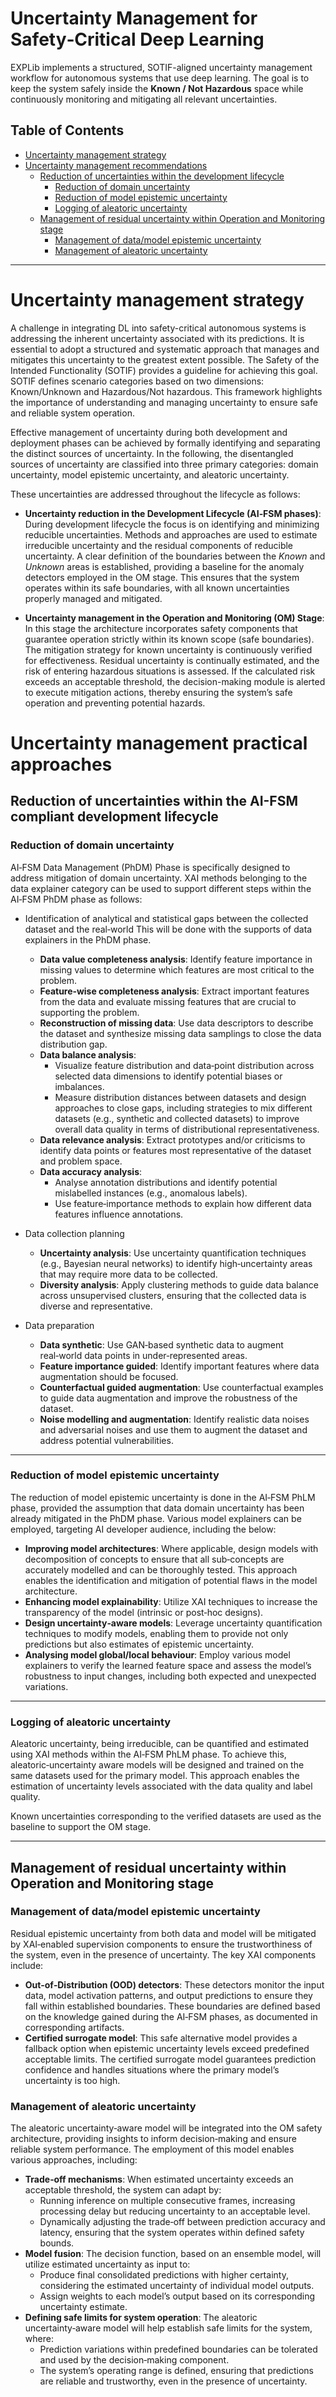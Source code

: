 # Uncertainty Management for Safety‑Critical Deep Learning

EXPLib implements a structured, SOTIF-aligned uncertainty management workflow for autonomous systems that use deep learning.
The goal is to keep the system safely inside the **Known / Not Hazardous** space while continuously monitoring and mitigating all relevant uncertainties.

## Table of Contents
- [Uncertainty management strategy](#uncertainty-management-strategy)
- [Uncertainty management recommendations](#uncertainty-management-recommendations)
  - [Reduction of uncertainties within the development lifecycle](#reduction-of-uncertainties-within-the-development-lifecycle)
    - [Reduction of domain uncertainty](#reduction-of-domain-uncertainty)
    - [Reduction of model epistemic uncertainty](#reduction-of-model-epistemic-uncertainty)
    - [Logging of aleatoric uncertainty](#logging-of-aleatoric-uncertainty)
  - [Management of residual uncertainty within Operation and Monitoring stage](#management-of-residual-uncertainty-within-operation-and-monitoring-stage)
    - [Management of data/model epistemic uncertainty](#management-of-data-model-epistemic-uncertainty)
    - [Management of aleatoric uncertainty](#management-of-aleatoric-uncertainty)

---
# Uncertainty management strategy
A challenge in integrating DL into safety-critical autonomous systems is addressing the inherent uncertainty associated with its predictions. It is essential to adopt a structured and systematic approach that manages and mitigates this uncertainty to the greatest extent possible. The Safety of the Intended Functionality (SOTIF) provides a guideline for achieving this goal. SOTIF defines scenario categories based on two dimensions: Known/Unknown and Hazardous/Not hazardous. This framework highlights the importance of understanding and managing uncertainty to ensure safe and reliable system operation.

Effective management of uncertainty during both development and deployment phases can be achieved by formally identifying and separating the distinct sources of  uncertainty. In the following, the disentangled sources of uncertainty are classified into three primary categories: domain uncertainty, model epistemic uncertainty, and aleatoric uncertainty.

These uncertainties are addressed throughout the lifecycle as follows:
- **Uncertainty reduction in the Development Lifecycle (AI‑FSM phases)**:  During development lifecycle the focus is on identifying and minimizing reducible uncertainties. Methods and approaches are used to estimate irreducible uncertainty and the residual components of reducible uncertainty. A clear definition of the boundaries between the *Known* and *Unknown* areas is established, providing a baseline for the anomaly detectors employed in the OM stage. This ensures that the system operates within its safe boundaries, with all known uncertainties properly managed and mitigated.

- **Uncertainty management in the Operation and Monitoring (OM) Stage**:  In this stage the architecture incorporates safety components that guarantee operation strictly within its known scope (safe boundaries). The mitigation strategy for known uncertainty is continuously verified for effectiveness. Residual uncertainty is continually estimated, and the risk of entering hazardous situations is assessed. If the calculated risk exceeds an acceptable threshold, the decision-making module is alerted to execute mitigation actions, thereby ensuring the system’s safe operation and preventing potential hazards.

# Uncertainty management practical approaches

## Reduction of uncertainties within the AI-FSM compliant development lifecycle
### Reduction of domain uncertainty
AI‑FSM Data Management (PhDM) Phase is specifically designed to address mitigation of domain uncertainty. XAI methods belonging to the data explainer category can be used to support different steps within the AI‑FSM PhDM phase as follows:

- Identification of analytical and statistical gaps between the collected dataset and the real‑world
This will be done with the supports of data explainers in the PhDM phase.

  - **Data value completeness analysis**: Identify feature importance in missing values to determine which features are most critical to the problem.
  - **Feature‑wise completeness analysis**: Extract important features from the data and evaluate missing features that are crucial to supporting the problem.
  - **Reconstruction of missing data**: Use data descriptors to describe the dataset and synthesize missing data samplings to close the data distribution gap.
  - **Data balance analysis**:
    - Visualize feature distribution and data‑point distribution across selected data dimensions to identify potential biases or imbalances.
    - Measure distribution distances between datasets and design approaches to close gaps, including strategies to mix different datasets (e.g., synthetic and collected datasets) to improve overall data quality in terms of distributional representativeness.
  - **Data relevance analysis**: Extract prototypes and/or criticisms to identify data points or features most representative of the dataset and problem space.
  - **Data accuracy analysis**:
    - Analyse annotation distributions and identify potential mislabelled instances (e.g., anomalous labels).
    - Use feature‑importance methods to explain how different data features influence annotations.

- Data collection planning

  - **Uncertainty analysis**: Use uncertainty quantification techniques (e.g., Bayesian neural networks) to identify high‑uncertainty areas that may require more data to be collected.
  - **Diversity analysis**: Apply clustering methods to guide data balance across unsupervised clusters, ensuring that the collected data is diverse and representative.

- Data preparation

  - **Data synthetic**: Use GAN‑based synthetic data to augment real‑world data points in under‑represented areas.
  - **Feature importance guided**: Identify important features where data augmentation should be focused.
  - **Counterfactual guided augmentation**: Use counterfactual examples to guide data augmentation and improve the robustness of the dataset.
  - **Noise modelling and augmentation**: Identify realistic data noises and adversarial noises and use them to augment the dataset and address potential vulnerabilities.

---

### Reduction of model epistemic uncertainty

The reduction of model epistemic uncertainty is done in the AI‑FSM PhLM phase, provided the assumption that data domain uncertainty has been already mitigated in the PhDM phase. Various model explainers can be employed, targeting AI developer audience, including the below:

- **Improving model architectures**: Where applicable, design models with decomposition of concepts to ensure that all sub‑concepts are accurately modelled and can be thoroughly tested. This approach enables the identification and mitigation of potential flaws in the model architecture.
- **Enhancing model explainability**: Utilize XAI techniques to increase the transparency of the model (intrinsic or post‑hoc designs).
- **Design uncertainty‑aware models**: Leverage uncertainty quantification techniques to modify models, enabling them to provide not only predictions but also estimates of epistemic uncertainty.
- **Analysing model global/local behaviour**: Employ various model explainers to verify the learned feature space and assess the model’s robustness to input changes, including both expected and unexpected variations.

---

### Logging of aleatoric uncertainty

Aleatoric uncertainty, being irreducible, can be quantified and estimated using XAI methods within the AI‑FSM PhLM phase. To achieve this, aleatoric‑uncertainty aware models will be designed and trained on the same datasets used for the primary model. This approach enables the estimation of uncertainty levels associated with the data quality and label quality.

Known uncertainties corresponding to the verified datasets are used as the baseline to support the OM stage.

---

## Management of residual uncertainty within Operation and Monitoring stage
### Management of data/model epistemic uncertainty

Residual epistemic uncertainty from both data and model will be mitigated by XAI‑enabled supervision components to ensure the trustworthiness of the system, even in the presence of uncertainty. The key XAI components include:

- **Out-of‑Distribution (OOD) detectors**: These detectors monitor the input data, model activation patterns, and output predictions to ensure they fall within established boundaries. These boundaries are defined based on the knowledge gained during the AI‑FSM phases, as documented in corresponding artifacts.
- **Certified surrogate model**: This safe alternative model provides a fallback option when epistemic uncertainty levels exceed predefined acceptable limits. The certified surrogate model guarantees prediction confidence and handles situations where the primary model’s uncertainty is too high.


### Management of aleatoric uncertainty

The aleatoric uncertainty‑aware model will be integrated into the OM safety architecture, providing insights to inform decision‑making and ensure reliable system performance. The employment of this model enables various approaches, including:

- **Trade‑off mechanisms**: When estimated uncertainty exceeds an acceptable threshold, the system can adapt by:
  - Running inference on multiple consecutive frames, increasing processing delay but reducing uncertainty to an acceptable level.
  - Dynamically adjusting the trade‑off between prediction accuracy and latency, ensuring that the system operates within defined safety bounds.
- **Model fusion**: The decision function, based on an ensemble model, will utilize estimated uncertainty as input to:
  - Produce final consolidated predictions with higher certainty, considering the estimated uncertainty of individual model outputs.
  - Assign weights to each model’s output based on its corresponding uncertainty estimate.
- **Defining safe limits for system operation**: The aleatoric uncertainty‑aware model will help establish safe limits for the system, where:
  - Prediction variations within predefined boundaries can be tolerated and used by the decision‑making component.
  - The system’s operating range is defined, ensuring that predictions are reliable and trustworthy, even in the presence of uncertainty.